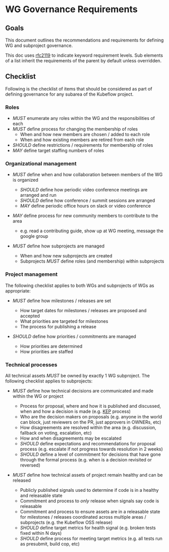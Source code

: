# WG Governance Requirements

## Goals

This document outlines the recommendations and requirements for defining WG and subproject governance.

This doc uses [rfc2119](https://www.ietf.org/rfc/rfc2119.txt) to indicate keyword requirement levels.
Sub elements of a list inherit the requirements of the parent by default unless overridden.

## Checklist

Following is the checklist of items that should be considered as part of defining governance for
any subarea of the Kubeflow project.

### Roles

- *MUST* enumerate any roles within the WG and the responsibilities of each
- *MUST* define process for changing the membership of roles
  - When and how new members are chosen / added to each role
  - When and how existing members are retired from each role
- *SHOULD* define restrictions / requirements for membership of roles
- *MAY* define target staffing numbers of roles

### Organizational management

- *MUST* define when and how collaboration between members of the WG is organized
  - *SHOULD* define how periodic video conference meetings are arranged and run
  - *SHOULD* define how conference / summit sessions are arranged
  - *MAY* define periodic office hours on slack or video conference

- *MAY* define process for new community members to contribute to the area
  - e.g. read a contributing guide, show up at WG meeting, message the google group

- *MUST* define how subprojects are managed
  - When and how new subprojects are created
  - Subprojects *MUST* define roles (and membership) within subprojects

### Project management

The following checklist applies to both WGs and subprojects of WGs as appropriate:

- *MUST* define how milestones / releases are set
  - How target dates for milestones / releases are proposed and accepted
  - What priorities are targeted for milestones
  - The process for publishing a release

- *SHOULD* define how priorities / commitments are managed
  - How priorities are determined
  - How priorities are staffed

### Technical processes

All technical assets *MUST* be owned by exactly 1 WG subproject.  The following checklist applies to subprojects:

- *MUST* define how technical decisions are communicated and made within the WG or project
  - Process for proposal, where and how it is published and discussed, when and how a decision is made
    (e.g. [KEP] process)
  - Who are the decision makers on proposals (e.g. anyone in the world can block, just reviewers on the PR,
    just approvers in OWNERs, etc)
  - How disagreements are resolved within the area (e.g. discussion, fallback on voting, escalation, etc)
  - How and when disagreements may be escalated
  - *SHOULD* define expectations and recommendations for proposal process (e.g. escalate if not progress towards
    resolution in 2 weeks)
  - *SHOULD* define a level of commitment for decisions that have gone through the formal process
    (e.g. when is a decision revisited or reversed)

- *MUST* define how technical assets of project remain healthy and can be released
  - Publicly published signals used to determine if code is in a healthy and releasable state
  - Commitment and process to *only* release when signals say code is releasable
  - Commitment and process to ensure assets are in a releasable state for milestones / releases
    coordinated across multiple areas / subprojects (e.g. the Kubeflow OSS release)
  - *SHOULD* define target metrics for health signal (e.g. broken tests fixed within N days)
  - *SHOULD* define process for meeting target metrics (e.g. all tests run as presubmit, build cop, etc)

[lazy-consensus]: http://en.osswiki.info/concepts/lazy_consensus
[super-majority]: https://en.wikipedia.org/wiki/Supermajority#Two-thirds_vote
[warnocks-dilemma]: http://communitymgt.wikia.com/wiki/Warnock%27s_Dilemma
[slo]: https://en.wikipedia.org/wiki/Service_level_objective
[steering-committee]: steering@kubeflow.org
[business-operations]: http://www.businessdictionary.com/definition/business-operation.html
[KEP]: https://github.com/kubeflow/community/blob/master/proposals/TEMPLATE.md